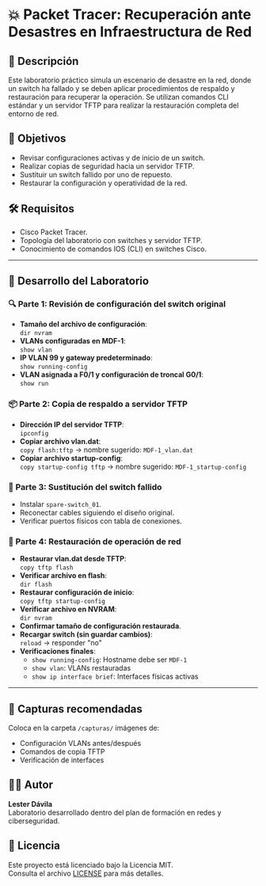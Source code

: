 # 💥 Packet Tracer: Recuperación ante Desastres en Infraestructura de Red

## 📘 Descripción
Este laboratorio práctico simula un escenario de desastre en la red, donde un switch ha fallado y se deben aplicar procedimientos de respaldo y restauración para recuperar la operación. Se utilizan comandos CLI estándar y un servidor TFTP para realizar la restauración completa del entorno de red.

## 🎯 Objetivos
- Revisar configuraciones activas y de inicio de un switch.
- Realizar copias de seguridad hacia un servidor TFTP.
- Sustituir un switch fallido por uno de repuesto.
- Restaurar la configuración y operatividad de la red.

## 🛠️ Requisitos
- Cisco Packet Tracer.
- Topología del laboratorio con switches y servidor TFTP.
- Conocimiento de comandos IOS (CLI) en switches Cisco.

---

## 🧪 Desarrollo del Laboratorio

### 🔍 Parte 1: Revisión de configuración del switch original

- **Tamaño del archivo de configuración**:  
  `dir nvram`
- **VLANs configuradas en MDF-1**:  
  `show vlan`
- **IP VLAN 99 y gateway predeterminado**:  
  `show running-config`
- **VLAN asignada a F0/1 y configuración de troncal G0/1**:  
  `show run`

### 📦 Parte 2: Copia de respaldo a servidor TFTP

- **Dirección IP del servidor TFTP**:  
  `ipconfig`
- **Copiar archivo vlan.dat**:  
  `copy flash:tftp` → nombre sugerido: `MDF-1_vlan.dat`
- **Copiar archivo startup-config**:  
  `copy startup-config tftp` → nombre sugerido: `MDF-1_startup-config`

### 🔁 Parte 3: Sustitución del switch fallido

- Instalar `spare-switch_01`.
- Reconectar cables siguiendo el diseño original.
- Verificar puertos físicos con tabla de conexiones.

### 🔄 Parte 4: Restauración de operación de red

- **Restaurar vlan.dat desde TFTP**:  
  `copy tftp flash`
- **Verificar archivo en flash**:  
  `dir flash`
- **Restaurar configuración de inicio**:  
  `copy tftp startup-config`
- **Verificar archivo en NVRAM**:  
  `dir nvram`
- **Confirmar tamaño de configuración restaurada**.
- **Recargar switch (sin guardar cambios)**:  
  `reload` → responder "no"
- **Verificaciones finales**:
  - `show running-config`: Hostname debe ser `MDF-1`
  - `show vlan`: VLANs restauradas
  - `show ip interface brief`: Interfaces físicas activas

---

## 📸 Capturas recomendadas

Coloca en la carpeta `/capturas/` imágenes de:

- Configuración VLANs antes/después
- Comandos de copia TFTP
- Verificación de interfaces

## 👨‍💻 Autor
**Lester Dávila**  
Laboratorio desarrollado dentro del plan de formación en redes y ciberseguridad.

## 📄 Licencia
Este proyecto está licenciado bajo la Licencia MIT.  
Consulta el archivo [LICENSE](LICENSE) para más detalles.
